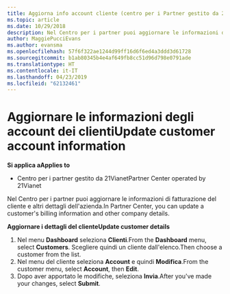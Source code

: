 ```yaml
---
title: Aggiorna info account cliente (centro per i Partner gestito da 21Vianet)
ms.topic: article
ms.date: 10/29/2018
description: Nel Centro per i partner puoi aggiornare le informazioni di fatturazione del cliente e altri dettagli dell'azienda.
author: MaggiePucciEvans
ms.author: evansma
ms.openlocfilehash: 57f6f322ae1244d99ff16d6f6ed4a3ddd3d61728
ms.sourcegitcommit: b1ab80345b4e4af649fb8cc51d96d798e0791ade
ms.translationtype: HT
ms.contentlocale: it-IT
ms.lasthandoff: 04/23/2019
ms.locfileid: "62132461"
---
```

# <a name="update-customer-account-information"></a><span data-ttu-id="1ba0c-103">Aggiornare le informazioni degli account dei clienti</span><span class="sxs-lookup"><span data-stu-id="1ba0c-103">Update customer account information</span></span>

<span data-ttu-id="1ba0c-104">**Si applica a**</span><span class="sxs-lookup"><span data-stu-id="1ba0c-104">**Applies to**</span></span>

-   <span data-ttu-id="1ba0c-105">Centro per i partner gestito da 21Vianet</span><span class="sxs-lookup"><span data-stu-id="1ba0c-105">Partner Center operated by 21Vianet</span></span>


<span data-ttu-id="1ba0c-106">Nel Centro per i partner puoi aggiornare le informazioni di fatturazione del cliente e altri dettagli dell'azienda.</span><span class="sxs-lookup"><span data-stu-id="1ba0c-106">In Partner Center, you can update a customer's billing information and other company details.</span></span>

<span data-ttu-id="1ba0c-107">**Aggiornare i dettagli del cliente**</span><span class="sxs-lookup"><span data-stu-id="1ba0c-107">**Update customer details**</span></span>

1.  <span data-ttu-id="1ba0c-108">Nel menu **Dashboard** seleziona **Clienti**.</span><span class="sxs-lookup"><span data-stu-id="1ba0c-108">From the **Dashboard** menu, select **Customers**.</span></span> <span data-ttu-id="1ba0c-109">Scegliere quindi un cliente dall'elenco.</span><span class="sxs-lookup"><span data-stu-id="1ba0c-109">Then choose a customer from the list.</span></span>
2.  <span data-ttu-id="1ba0c-110">Nel menu del cliente seleziona **Account** e quindi **Modifica**.</span><span class="sxs-lookup"><span data-stu-id="1ba0c-110">From the customer menu, select **Account**, then **Edit**.</span></span>
3.  <span data-ttu-id="1ba0c-111">Dopo aver apportato le modifiche, seleziona **Invia**.</span><span class="sxs-lookup"><span data-stu-id="1ba0c-111">After you've made your changes, select **Submit**.</span></span>
